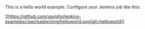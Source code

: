 This is a hello world example. Configure your Jenkins job like this:

[[https://github.com/savishy/jenkins-examples/raw/master/img/helloworld.png|alt=helloworld]]

